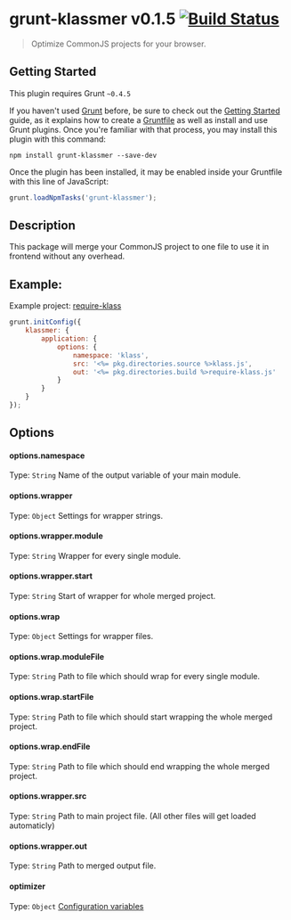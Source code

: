 # grunt-klassmer v0.1.5 [![Build Status](https://travis-ci.org/ayecue/grunt-klassmer.png?branch=master)](https://travis-ci.org/ayecue/grunt-klassmer)

> Optimize CommonJS projects for your browser.


## Getting Started
This plugin requires Grunt `~0.4.5`

If you haven't used [Grunt](http://gruntjs.com/) before, be sure to check out the [Getting Started](http://gruntjs.com/getting-started) guide, as it explains how to create a [Gruntfile](http://gruntjs.com/sample-gruntfile) as well as install and use Grunt plugins. Once you're familiar with that process, you may install this plugin with this command:

```shell
npm install grunt-klassmer --save-dev
```

Once the plugin has been installed, it may be enabled inside your Gruntfile with this line of JavaScript:

```js
grunt.loadNpmTasks('grunt-klassmer');
```

## Description

This package will merge your CommonJS project to one file to use it in frontend without any overhead.


## Example:

Example project: [require-klass](https://github.com/ayecue/require-klass)

```js
grunt.initConfig({
    klassmer: {
        application: {
            options: {
                namespace: 'klass',
                src: '<%= pkg.directories.source %>klass.js',
                out: '<%= pkg.directories.build %>require-klass.js'
            }
        }
    }
});
```


## Options

#### options.namespace
Type: `String`
Name of the output variable of your main module.

#### options.wrapper
Type: `Object`
Settings for wrapper strings.

#### options.wrapper.module
Type: `String`
Wrapper for every single module.

#### options.wrapper.start
Type: `String`
Start of wrapper for whole merged project.

#### options.wrap
Type: `Object`
Settings for wrapper files.

#### options.wrap.moduleFile
Type: `String`
Path to file which should wrap for every single module.

#### options.wrap.startFile
Type: `String`
Path to file which should start wrapping the whole merged project.

#### options.wrap.endFile
Type: `String`
Path to file which should end wrapping the whole merged project.

#### options.wrapper.src
Type: `String`
Path to main project file. (All other files will get loaded automaticly)

#### options.wrapper.out
Type: `String`
Path to merged output file.

#### optimizer
Type: `Object`
[Configuration variables](http://lisperator.net/uglifyjs/codegen)